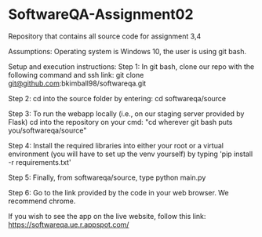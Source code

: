 # SoftwareQA-Assignment02
Repository that contains all source code for assignment 3,4

Assumptions: Operating system is Windows 10, the user is using git bash.

Setup and execution instructions:
Step 1: In git bash, clone our repo with the following command and ssh link: git clone git@github.com:bkimball98/softwareqa.git

Step 2: cd into the source folder by entering: cd softwareqa/source

Step 3: To run the webapp locally (i.e., on our staging server provided by Flask) cd into the repository on your cmd: "cd wherever git bash puts you/softwareqa/source"

Step 4: Install the required libraries into either your root or a virtual environment (you will have to set up the venv yourself) by typing 'pip install -r requirements.txt'

Step 5: Finally, from softwareqa/source, type python main.py

Step 6: Go to the link provided by the code in your web browser. We recommend chrome.

If you wish to see the app on the live website, follow this link: https://softwareqa.ue.r.appspot.com/ 


